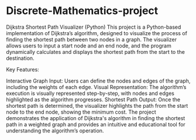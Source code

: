# Discrete-Mathematics-project
Dijkstra Shortest Path Visualizer (Python)
This project is a Python-based implementation of Dijkstra’s algorithm, designed to visualize the process of finding the shortest path between two nodes in a graph. The visualizer allows users to input a start node and an end node, and the program dynamically calculates and displays the shortest path from the start to the destination.

Key Features:

Interactive Graph Input: Users can define the nodes and edges of the graph, including the weights of each edge.
Visual Representation: The algorithm’s execution is visually represented step-by-step, with nodes and edges highlighted as the algorithm progresses.
Shortest Path Output: Once the shortest path is determined, the visualizer highlights the path from the start node to the end node, showing the minimum cost.
The project demonstrates the application of Dijkstra's algorithm in finding the shortest path in a weighted graph and provides an intuitive and educational tool for understanding the algorithm’s operation.

